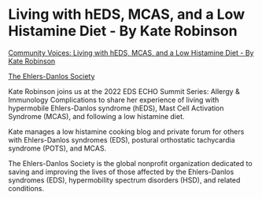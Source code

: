 [//]: # (source: https://www.youtube.com/watch?v=CChlT3K2Q68)
[//]: # (tags: videos)

# Living with hEDS, MCAS, and a Low Histamine Diet - By Kate Robinson

[Community Voices: Living with hEDS, MCAS, and a Low Histamine Diet - By Kate Robinson](https://www.youtube.com/watch?v=CChlT3K2Q68)

[The Ehlers-Danlos Society](https://www.youtube.com/@TheEhlersDanlosSociety)

Kate Robinson joins us at the 2022 EDS ECHO Summit Series: Allergy & Immunology Complications to share her experience of living with hypermobile Ehlers-Danlos syndrome (hEDS), Mast Cell Activation Syndrome (MCAS), and following a low histamine diet.

Kate manages a low histamine cooking blog and private forum for others with Ehlers-Danlos syndromes (EDS), postural orthostatic tachycardia syndrome (POTS), and MCAS.

The Ehlers-Danlos Society is the global nonprofit organization dedicated to saving and improving the lives of those affected by the Ehlers-Danlos syndromes (EDS), hypermobility spectrum disorders (HSD), and related conditions.
